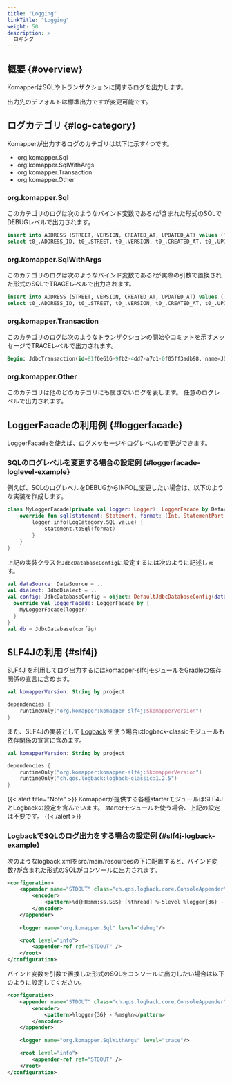 ```yaml
---
title: "Logging"
linkTitle: "Logging"
weight: 50
description: >
  ロギング
---
```


## 概要 {#overview}

KomapperはSQLやトランザクションに関するログを出力します。

出力先のデフォルトは標準出力ですが変更可能です。

## ログカテゴリ {#log-category}

Komapperが出力するログのカテゴリは以下に示す4つです。

- org.komapper.Sql
- org.komapper.SqlWithArgs
- org.komapper.Transaction
- org.komapper.Other

### org.komapper.Sql

このカテゴリのログは次のようなバインド変数である`?`が含まれた形式のSQLでDEBUGレベルで出力されます。

```sql
insert into ADDRESS (STREET, VERSION, CREATED_AT, UPDATED_AT) values (?, ?, ?, ?)
select t0_.ADDRESS_ID, t0_.STREET, t0_.VERSION, t0_.CREATED_AT, t0_.UPDATED_AT from ADDRESS as t0_ where t0_.ADDRESS_ID = ?
```

### org.komapper.SqlWithArgs

このカテゴリのログは次のようなバインド変数である`?`が実際の引数で置換された形式のSQLでTRACEレベルで出力されます。

```sql
insert into ADDRESS (STREET, VERSION, CREATED_AT, UPDATED_AT) values ('street A', 0, '2021-07-31T21:23:24.511', '2021-07-31T21:23:24.511')
select t0_.ADDRESS_ID, t0_.STREET, t0_.VERSION, t0_.CREATED_AT, t0_.UPDATED_AT from ADDRESS as t0_ where t0_.ADDRESS_ID = 1
```

### org.komapper.Transaction

このカテゴリのログは次のようなトランザクションの開始やコミットを示すメッセージでTRACEレベルで出力されます。

```sql
Begin: JdbcTransaction(id=81f6e616-9fb2-4dd7-a7c1-0f05ff3adb98, name=JDBC_TEST)
```

### org.komapper.Other

このカテゴリは他のどのカテゴリにも属さないログを表します。
任意のログレベルで出力されます。

## LoggerFacadeの利用例 {#loggerfacade}

LoggerFacadeを使えば、ログメッセージやログレベルの変更ができます。

### SQLのログレベルを変更する場合の設定例 {#loggerfacade-loglevel-example}

例えば、SQLのログレベルをDEBUGからINFOに変更したい場合は、以下のような実装を作成します。

```kotlin
class MyLoggerFacade(private val logger: Logger): LoggerFacade by DefaultLoggerFacade(logger) {
    override fun sql(statement: Statement, format: (Int, StatementPart.PlaceHolder) -> CharSequence) {
        logger.info(LogCategory.SQL.value) {
            statement.toSql(format)
        }
    }
}
```

上記の実装クラスを`JdbcDatabaseConfig`に設定するには次のように記述します。

```kotlin
val dataSource: DataSource = ..
val dialect: JdbcDialect = ..
val config: JdbcDatabaseConfig = object: DefaultJdbcDatabaseConfig(dataSource, dialect) {
  override val loggerFacade: LoggerFacade by {
    MyLoggerFacade(logger)
  }
}
val db = JdbcDatabase(config)
```

## SLF4Jの利用 {#slf4j}

[SLF4J](http://www.slf4j.org/) を利用してログ出力するにはkomapper-slf4jモジュールをGradleの依存関係の宣言に含めます。

```kotlin
val komapperVersion: String by project

dependencies {
    runtimeOnly("org.komapper:komapper-slf4j:$komapperVersion")
}
```

また、SLF4Jの実装として [Logback](http://logback.qos.ch/) を使う場合はlogback-classicモジュールも依存関係の宣言に含めます。

```kotlin
val komapperVersion: String by project

dependencies {
    runtimeOnly("org.komapper:komapper-slf4j:$komapperVersion")
    runtimeOnly("ch.qos.logback:logback-classic:1.2.5")
}
```

{{< alert title="Note" >}}
Komapperが提供する各種starterモジュールはSLF4JとLogbackの設定を含んでいます。
starterモジュールを使う場合、上記の設定は不要です。
{{< /alert >}}

### LogbackでSQLのログ出力をする場合の設定例 {#slf4j-logback-example}

次のようなlogback.xmlをsrc/main/resourcesの下に配置すると、バインド変数`?`が含まれた形式のSQLがコンソールに出力されます。

```xml
<configuration>
    <appender name="STDOUT" class="ch.qos.logback.core.ConsoleAppender">
        <encoder>
            <pattern>%d{HH:mm:ss.SSS} [%thread] %-5level %logger{36} - %msg%n</pattern>
        </encoder>
    </appender>
    
    <logger name="org.komapper.Sql" level="debug"/>

    <root level="info">
        <appender-ref ref="STDOUT" />
    </root>
</configuration>
```

バインド変数を引数で置換した形式のSQLをコンソールに出力したい場合は以下のように設定してください。

```xml
<configuration>
    <appender name="STDOUT" class="ch.qos.logback.core.ConsoleAppender">
        <encoder>
            <pattern>%logger{36} - %msg%n</pattern>
        </encoder>
    </appender>
    
    <logger name="org.komapper.SqlWithArgs" level="trace"/>

    <root level="info">
        <appender-ref ref="STDOUT" />
    </root>
</configuration>
```
